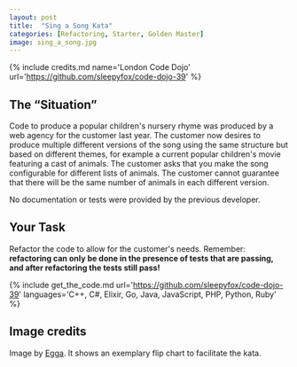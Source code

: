 ```yaml
---
layout: post
title:  "Sing a Song Kata"
categories: [Refactoring, Starter, Golden Master]
image: sing_a_song.jpg
---
```



{% include credits.md name='London Code Dojo' url='https://github.com/sleepyfox/code-dojo-39' %}


## The “Situation”
Code to produce a popular children's nursery rhyme was produced by a web
agency for the customer last year. The customer now desires to produce
multiple different versions of the song using the same structure but
based on different themes, for example a current popular children's
movie featuring a cast of animals. The customer asks that you make the
song configurable for different lists of animals. The customer cannot
guarantee that there will be the same number of animals in each
different version.

No documentation or tests were provided by the previous developer.

## Your Task
Refactor the code to allow for the customer's needs. Remember:
**refactoring can only be done in the presence of tests that are
passing, and after refactoring the tests still pass!**


{%
    include get_the_code.md 
    url='https://github.com/sleepyfox/code-dojo-39' 
    languages='C++, C#, Elixir, Go, Java, JavaScript, PHP, Python, Ruby'
%}

## Image credits

Image by [Egga](https://github.com/eggstrema). It shows an exemplary flip chart to facilitate the kata.
